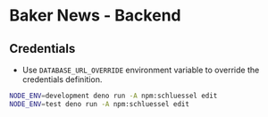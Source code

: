 # Baker News - Backend

## Credentials

- Use `DATABASE_URL_OVERRIDE` environment variable to override the credentials definition.

```sh
NODE_ENV=development deno run -A npm:schluessel edit
NODE_ENV=test deno run -A npm:schluessel edit
```

